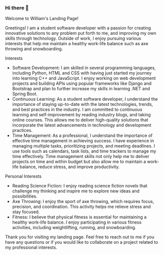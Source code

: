 <head>
  <link rel="stylesheet" type="text/css" href="style.css">
</head>

### Hi there 👋
Welcome to William's Landing Page!

Greetings! I am a student software developer with a passion for creating innovative solutions to any problem put forth to me, and improving my own skills through technology. Outside of work, I enjoy pursuing various interests that help me maintain a healthy work-life balance such as axe throwing and snowboarding.

Interests
- Software Development: I am skilled in several programming languages, including Python, HTML and CSS with having just started my journey into learning C++ and JavaScript. I enjoy working on web development projects and building APIs using popular frameworks like Django and Bootstrap and plan to further increase my skills in learning .NET and Spring Boot.
- Continuous Learning: As a student software developer, I understand the importance of staying up-to-date with the latest technologies, trends, and best practices in the industry. I am committed to continuous learning and self-improvement by reading industry blogs, and taking online courses. This allows me to deliver high-quality solutions that incorporate the latest advancements in technology and development practices.
- Time Management: As a professional, I understand the importance of effective time management in achieving success. I have experience in managing multiple tasks, prioritizing projects, and meeting deadlines. I use tools such as calendars, task lists, and time trackers to manage my time effectively. Time management skills not only help me to deliver projects on time and within budget but also allow me to maintain a work-life balance, reduce stress, and improve productivity.

Personal Interests
- Reading Science Fiction: I enjoy reading science fiction novels that challenge my thinking and inspire me to explore new ideas and possibilities.
- Axe Throwing: I enjoy the sport of axe throwing, which requires focus, precision, and coordination. This activity helps me relieve stress and stay focused.
- Fitness: I believe that physical fitness is essential for maintaining a healthy work-life balance. I enjoy participating in various fitness activities, including weightlifting, running, and snowboarding.

Thank you for visiting my landing page. Feel free to reach out to me if you have any questions or if you would like to collaborate on a project related to my professional interests.


<!--
**wbooth33/wbooth33** is a ✨ _special_ ✨ repository because its `README.md` (this file) appears on your GitHub profile.

Here are some ideas to get you started:

- 🔭 I’m currently working on ...
- 🌱 I’m currently learning ...
- 👯 I’m looking to collaborate on ...
- 🤔 I’m looking for help with ...
- 💬 Ask me about ...
- 📫 How to reach me: ...
- 😄 Pronouns: ...
- ⚡ Fun fact: ...
-->
